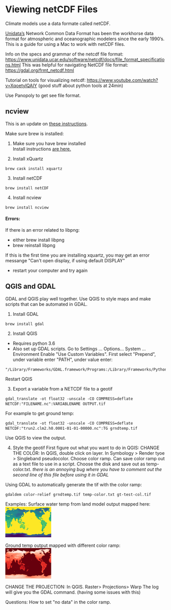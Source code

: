 # Viewing netCDF Files

Climate models use a data formate called netCDF. 

[Unidata’s](https://www.unidata.ucar.edu/software/netcdf/) Network Common Data Format has been the workhorse data format for atmospheric and oceanographic modelers since the early 1990’s. This is a guide for using a Mac to work with netCDF files.

Info on the specs and grammar of the netcdf file format: https://www.unidata.ucar.edu/software/netcdf/docs/file_format_specifications.html 
This was helpful for navigating NetCDF file format: https://gdal.org/frmt_netcdf.html

Tutorial on tools for visualizing netcdf: https://www.youtube.com/watch?v=XqoetylQAIY (good stuff about python tools at 24min)

Use Panopoly to get see file format.

## ncview

This is an update on [these instructions](http://mazamascience.com/WorkingWithData/?p=1474).

Make sure brew is installed:

1) Make sure you have brew installed  
Install instructions [are here.](https://brew.sh/)

2) Install xQuartz
```
brew cask install xquartz
```
3) Install netCDF
```
brew install netCDF
```
4) Install ncview
```
brew install ncview
```

#### Errors: 
If there is an error related to libpng:
- either brew install libpng 
- brew reinstall libpng

If this is the first time you are installing xquartz, you may get an error messange "Can't open display, if using default DISPLAY"
- restart your computer and try again

## QGIS and GDAL

GDAL and QGIS play well together. Use QGIS to style maps and make scripts that can be automated in GDAL.

1) Install GDAL 
```
brew install gdal
```
2) Install QGIS
- Requires python 3.6 
- Also set up GDAL scripts. Go to Settings ... Options... System ... Environment Enable "Use Custom Variables". First select "Prepend", under variable enter "PATH", under value enter:
```
"/Library/Frameworks/GDAL.framework/Programs:/Library/Frameworks/Python.framework/Versions/3.6/bin:"
```
Restart QGIS

3) Export a variable from a NETCDF file to a geotif
```
gdal_translate -ot float32 -unscale -CO COMPRESS=deflate NETCDF:"FILENAME.nc":VARIABLENAME OUTPUT.tif
```
For example to get ground temp:
```
gdal_translate -ot float32 -unscale -CO COMPRESS=deflate NETCDF:"trun2.clm2.h0.0001-01-01-00000.nc":TG grndtemp.tif
```
Use QGIS to view the output.

4) Style the geotif
First figure out what you want to do in QGIS:
CHANGE THE COLOR: 
In QGIS, double click on layer. In Symbology > Render tyoe > Singleband pseudocolor. Choose color ramp. Can save color ramp out as a text file to use in a script. Choose the disk and save out as temp-color.txt.
*there is an annoying bug where you have to comment out the second line of this file before using it in GDAL*

Using GDAL to automatically generate the tif with the color ramp:
```
gdaldem color-relief grndtemp.tif temp-color.txt gt-test-col.tif
```
Examples:
Surface water temp from land model output mapped here:
![](t20-test-col.tif)

Ground temp output mapped with different color ramp:
![](gt-test-col.tif)

CHANGE THE PROJECTION:
In QGIS. Raster> Projections> Warp 
The log will give you the GDAL command.
(having some issues with this)

Questions:
How to set "no data" in the color ramp.

